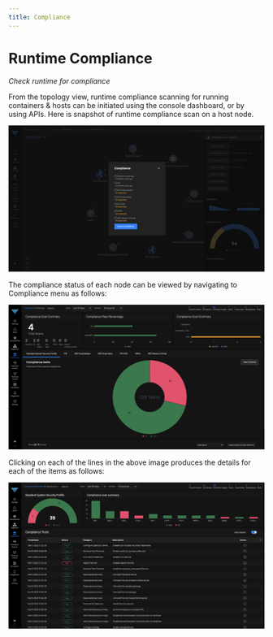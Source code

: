 ```yaml
---
title: Compliance
---
```


# Runtime Compliance

*Check runtime for compliance*

From the topology view, runtime compliance scanning for running containers & hosts can be initiated using the console dashboard, or by using APIs. Here is snapshot of runtime compliance scan on a host node.

![Select Host Scan parameters](../img/deepfence_complianceSelect.jpg)

The compliance status of each node can be viewed by navigating to Compliance menu as follows:

![View Compliance Status](../img/deepfence_compliances.jpg)

Clicking on each of the lines in the above image produces the details for each of the items as follows:

![View Compliance Details](../img/deepfence_compliancesView.jpg)
